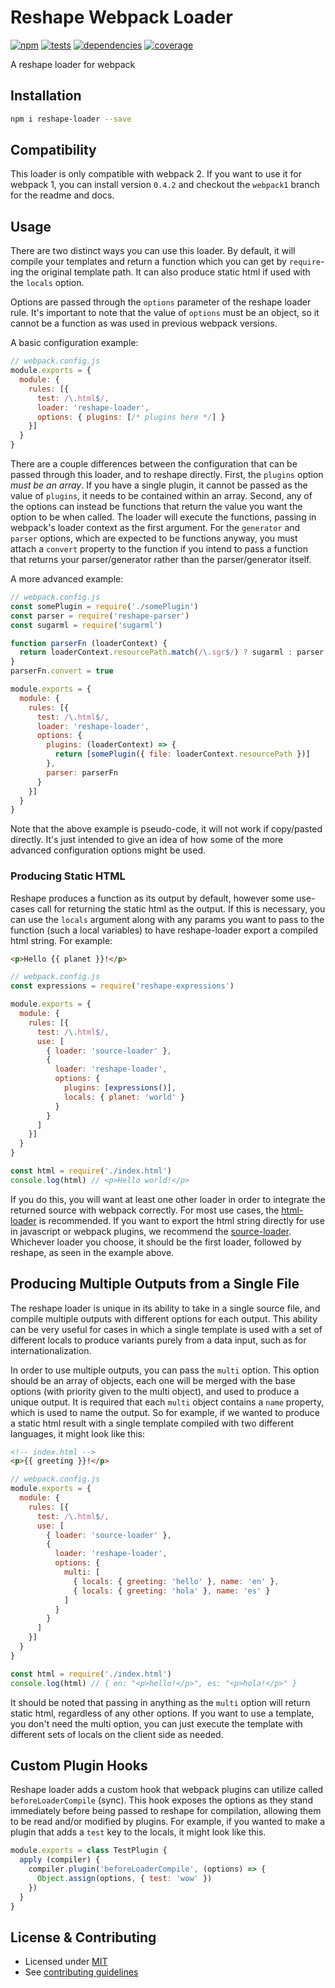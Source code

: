 # Reshape Webpack Loader

[![npm](https://img.shields.io/npm/v/reshape-loader.svg?style=flat-square)](https://npmjs.com/package/reshape-loader)
[![tests](https://img.shields.io/travis/reshape/loader.svg?style=flat-square)](https://travis-ci.org/reshape/loader?branch=master)
[![dependencies](https://img.shields.io/david/reshape/loader.svg?style=flat-square)](https://david-dm.org/reshape/loader)
[![coverage](https://img.shields.io/coveralls/reshape/loader.svg?style=flat-square)](https://coveralls.io/r/reshape/loader?branch=master)

A reshape loader for webpack

## Installation

```sh
npm i reshape-loader --save
```

## Compatibility

This loader is only compatible with webpack 2. If you want to use it for webpack 1, you can install version `0.4.2` and checkout the `webpack1` branch for the readme and docs.

## Usage

There are two distinct ways you can use this loader. By default, it will compile your templates and return a function which you can get by `require`-ing the original template path. It can also produce static html if used with the `locals` option.

Options are passed through the `options` parameter of the reshape loader rule. It's important to note that the value of `options` must be an object, so it cannot be a function as was used in previous webpack versions.

A basic configuration example:

```js
// webpack.config.js
module.exports = {
  module: {
    rules: [{
      test: /\.html$/,
      loader: 'reshape-loader',
      options: { plugins: [/* plugins here */] }
    }]
  }
}
```

There are a couple differences between the configuration that can be passed through this loader, and to reshape directly. First, the `plugins` option *must be an array*. If you have a single plugin, it cannot be passed as the value of `plugins`, it needs to be contained within an array. Second, any of the options can instead be functions that return the value you want the option to be when called. The loader will execute the functions, passing in webpack's loader context as the first argument. For the `generator` and `parser` options, which are expected to be functions anyway, you must attach a `convert` property to the function if you intend to pass a function that returns your parser/generator rather than the parser/generator itself.

A more advanced example:

```js
// webpack.config.js
const somePlugin = require('./somePlugin')
const parser = require('reshape-parser')
const sugarml = require('sugarml')

function parserFn (loaderContext) {
  return loaderContext.resourcePath.match(/\.sgr$/) ? sugarml : parser
}
parserFn.convert = true

module.exports = {
  module: {
    rules: [{
      test: /\.html$/,
      loader: 'reshape-loader',
      options: {
        plugins: (loaderContext) => {
          return [somePlugin({ file: loaderContext.resourcePath })]
        },
        parser: parserFn
      }
    }]
  }
}
```

Note that the above example is pseudo-code, it will not work if copy/pasted directly. It's just intended to give an idea of how some of the more advanced configuration options might be used.

### Producing Static HTML

Reshape produces a function as its output by default, however some use-cases call for returning the static html as the output. If this is necessary, you can use the `locals` argument along with any params you want to pass to the function (such a local variables) to have reshape-loader export a compiled html string. For example:

```html
<p>Hello {{ planet }}!</p>
```

```js
// webpack.config.js
const expressions = require('reshape-expressions')

module.exports = {
  module: {
    rules: [{
      test: /\.html$/,
      use: [
        { loader: 'source-loader' },
        {
          loader: 'reshape-loader',
          options: {
            plugins: [expressions()],
            locals: { planet: 'world' }
          }
        }
      ]
    }]
  }
}
```

```js
const html = require('./index.html')
console.log(html) // <p>Hello world!</p>
```

If you do this, you will want at least one other loader in order to integrate the returned source with webpack correctly. For most use cases, the [html-loader](https://github.com/webpack/html-loader) is recommended. If you want to export the html string directly for use in javascript or webpack plugins, we recommend the [source-loader](https://github.com/static-dev/source-loader). Whichever loader you choose, it should be the first loader, followed by reshape, as seen in the example above.

## Producing Multiple Outputs from a Single File

The reshape loader is unique in its ability to take in a single source file, and compile multiple outputs with different options for each output. This ability can be very useful for cases in which a single template is used with a set of different locals to produce variants purely from a data input, such as for internationalization.

In order to use multiple outputs, you can pass the `multi` option. This option should be an array of objects, each one will be merged with the base options (with priority given to the multi object), and used to produce a unique output. It is required that each `multi` object contains a `name` property, which is used to name the output. So for example, if we wanted to produce a static html result with a single template compiled with two different languages, it might look like this:

```html
<!-- index.html -->
<p>{{ greeting }}!</p>
```

```js
// webpack.config.js
module.exports = {
  module: {
    rules: [{
      test: /\.html$/,
      use: [
        { loader: 'source-loader' },
        {
          loader: 'reshape-loader',
          options: {
            multi: [
              { locals: { greeting: 'hello' }, name: 'en' },
              { locals: { greeting: 'hola' }, name: 'es' }
            ]
          }
        }
      ]
    }]
  }
}
```

```js
const html = require('./index.html')
console.log(html) // { en: "<p>hello!</p>", es: "<p>hola!</p>" }
```

It should be noted that passing in anything as the `multi` option will return static html, regardless of any other options. If you want to use a template, you don't need the multi option, you can just execute the template with different sets of locals on the client side as needed.

## Custom Plugin Hooks

Reshape loader adds a custom hook that webpack plugins can utilize called `beforeLoaderCompile` (sync). This hook exposes the options as they stand immediately before being passed to reshape for compilation, allowing them to be read and/or modified by plugins. For example, if you wanted to make a plugin that adds a `test` key to the locals, it might look like this.

```js
module.exports = class TestPlugin {
  apply (compiler) {
    compiler.plugin('beforeLoaderCompile', (options) => {
      Object.assign(options, { test: 'wow' })
    })
  }
}
```

## License & Contributing

- Licensed under [MIT](LICENSE.md)
- See [contributing guidelines](contributing.md)
